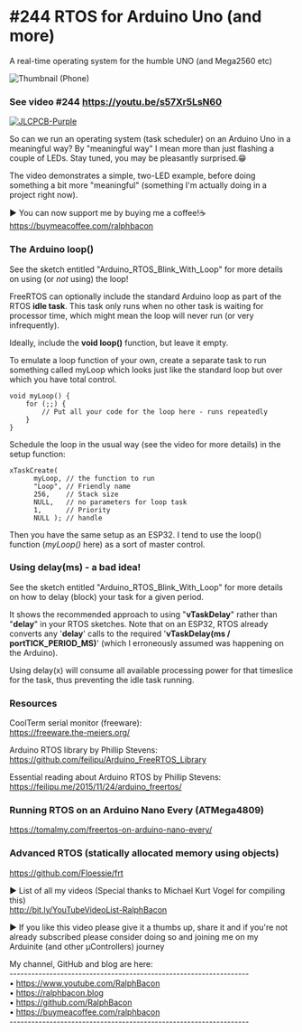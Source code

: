 # #244 RTOS for Arduino Uno (and more)
A real-time operating system for the humble UNO (and Mega2560 etc)

![Thumbnail (Phone)](https://user-images.githubusercontent.com/20911308/169022328-e084c6d7-bc4f-426a-96e9-ac823039eb91.jpg)  
### See video #244 https://youtu.be/s57Xr5LsN60   

[![JLCPCB-Purple](https://user-images.githubusercontent.com/20911308/159024530-3e083ca1-fea4-4ba9-97d3-a3af3fb979d2.png)](https://www.jlcpcb.com/cem)  

So can we run an operating system (task scheduler) on an Arduino Uno in a meaningful way? By "meaningful way" I mean more than just flashing a couple of LEDs. Stay tuned, you may be pleasantly surprised.😁  

The video demonstrates a simple, two-LED example, before doing something a bit more "meaningful" (something I'm actually doing in a project right now).

► You can now support me by buying me a coffee!☕
https://buymeacoffee.com/ralphbacon  

### The Arduino loop()

See the sketch entitled "Arduino_RTOS_Blink_With_Loop" for more details on using (or _not_ using) the loop!  

FreeRTOS can optionally include the standard Arduino loop as part of the RTOS **idle task**. This task only runs when no other task is waiting for processor time, which might mean the loop will never run (or very infrequently).

Ideally, include the **void loop()** function, but leave it empty. 

To emulate a loop function of your own, create a separate task to run something called myLoop which looks just like the standard loop but over which you have total control.
```
void myLoop() {
    for (;;) {
        // Put all your code for the loop here - runs repeatedly
    }
}
```
Schedule the loop in the usual way (see the video for more details) in the setup function:
```
xTaskCreate(
      myLoop, // the function to run
      "Loop", // Friendly name
      256,    // Stack size
      NULL,   // no parameters for loop task
      1,      // Priority
      NULL ); // handle
```
Then you have the same setup as an ESP32. I tend to use the loop() function (*myLoop()* here) as a sort of master control.

### Using delay(ms) - a bad idea!
See the sketch entitled "Arduino_RTOS_Blink_With_Loop" for more details on how to delay (block) your task for a given period.

It shows the recommended approach to using "**vTaskDelay**" rather than "**delay**" in your RTOS sketches. Note that on an ESP32, RTOS already converts any '**delay**' calls to the required '**vTaskDelay(ms / portTICK_PERIOD_MS)**' (which I erroneously assumed was happening on the Arduino).

Using delay(x) will consume all available processing power for that timeslice for the task, thus preventing the idle task running.

### Resources

CoolTerm serial monitor (freeware):  
https://freeware.the-meiers.org/  

Arduino RTOS library by Phillip Stevens:  
https://github.com/feilipu/Arduino_FreeRTOS_Library  

Essential reading about Arduino RTOS by Phillip Stevens:  
https://feilipu.me/2015/11/24/arduino_freertos/  

### Running RTOS on an Arduino Nano Every (ATMega4809)  
https://tomalmy.com/freertos-on-arduino-nano-every/  

### Advanced RTOS (statically allocated memory using objects)
https://github.com/Floessie/frt

► List of all my videos
(Special thanks to Michael Kurt Vogel for compiling this)  
http://bit.ly/YouTubeVideoList-RalphBacon

► If you like this video please give it a thumbs up, share it and if you're not already subscribed please consider doing so and joining me on my Arduinite (and other μControllers) journey

My channel, GitHub and blog are here:  
\------------------------------------------------------------------  
• https://www.youtube.com/RalphBacon  
• https://ralphbacon.blog  
• https://github.com/RalphBacon  
• https://buymeacoffee.com/ralphbacon  
\------------------------------------------------------------------



